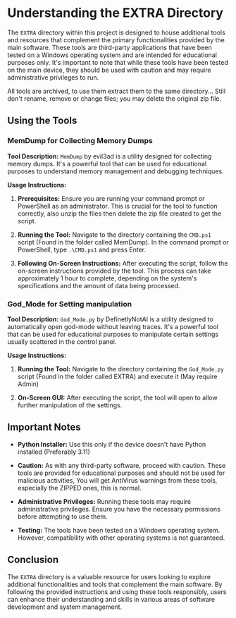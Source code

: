 # Understanding the EXTRA Directory

The `EXTRA` directory within this project is designed to house additional tools and resources that complement the primary functionalities provided by the main software. These tools are third-party applications that have been tested on a Windows operating system and are intended for educational purposes only. It's important to note that while these tools have been tested on the main device, they should be used with caution and may require administrative privileges to run.

All tools are archived, to use them extract them to the same directory... Still don't rename, remove or change files; you may delete the original zip file.

## Using the Tools

### MemDump for Collecting Memory Dumps

**Tool Description:** `MemDump` by evil3ad is a utility designed for collecting memory dumps. It's a powerful tool that can be used for educational purposes to understand memory management and debugging techniques.

**Usage Instructions:**

1. **Prerequisites:** Ensure you are running your command prompt or PowerShell as an administrator. This is crucial for the tool to function correctly, also unzip the files then delete the zip file created to get the script.

2. **Running the Tool:** Navigate to the directory containing the `CMD.ps1` script (Found in the folder called MemDump). In the command prompt or PowerShell, type `.\CMD.ps1` and press Enter.

3. **Following On-Screen Instructions:** After executing the script, follow the on-screen instructions provided by the tool. This process can take approximately 1 hour to complete, depending on the system's specifications and the amount of data being processed.

### God_Mode for Setting manipulation

**Tool Description:** `God_Mode.py` by DefinetlyNotAI is a utility designed to automatically open god-mode without leaving traces. It's a powerful tool that can be used for educational purposes to manipulate certain settings usually scattered in the control panel.

**Usage Instructions:**

1. **Running the Tool:** Navigate to the directory containing the `God_Mode.py` script (Found in the folder called EXTRA) and execute it (May require Admin)

2. **On-Screen GUI:** After executing the script, the tool will open to allow further manipulation of the settings.


## Important Notes

- **Python Installer:** Use this only if the device doesn't have Python installed (Preferably 3.11)

- **Caution:** As with any third-party software, proceed with caution. These tools are provided for educational purposes and should not be used for malicious activities, You will get AntiVirus warnings from these tools, especially the ZIPPED ones, this is normal.

- **Administrative Privileges:** Running these tools may require administrative privileges. Ensure you have the necessary permissions before attempting to use them.

- **Testing:** The tools have been tested on a Windows operating system. However, compatibility with other operating systems is not guaranteed.

## Conclusion

The `EXTRA` directory is a valuable resource for users looking to explore additional functionalities and tools that complement the main software. By following the provided instructions and using these tools responsibly, users can enhance their understanding and skills in various areas of software development and system management.
